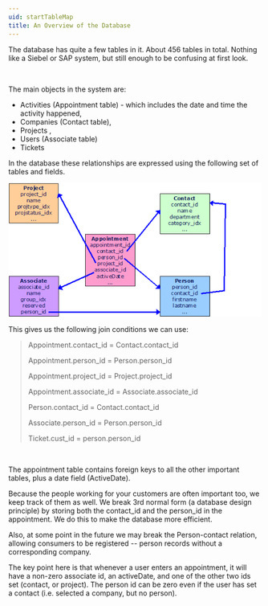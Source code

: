 ```yaml
---
uid: startTableMap
title: An Overview of the Database
---
```


The database has quite a few tables in it. About 456 tables in total. Nothing like a Siebel or SAP system, but still enough to be confusing at first look.

 

The main objects in the system are:

-   Activities (Appointment table) - which includes the date and time the activity happened,
-   Companies (Contact table),
-   Projects ,
-   Users (Associate table)
-   Tickets

In the database these relationships are expressed using the following set of tables and fields.

![](../Images/so-table-structure.gif)

This gives us the following join conditions we can use:

> Appointment.contact\_id = Contact.contact\_id
>
> Appointment.person\_id = Person.person\_id
>
> Appointment.project\_id = Project.project\_id
>
> Appointment.associate\_id = Associate.associate\_id
>
> Person.contact\_id = Contact.contact\_id
>
> Associate.person\_id = Person.person\_id
>
> Ticket.cust\_id = person.person\_id

 

The appointment table contains foreign keys to all the other important tables, plus a date field (ActiveDate).

Because the people working for your customers are often important too, we keep track of them as well. We break 3rd normal form (a database design principle) by storing both the contact\_id and the person\_id in the appointment. We do this to make the database more efficient.

Also, at some point in the future we may break the Person-contact relation, allowing consumers to be registered -- person records without a corresponding company.

The key point here is that whenever a user enters an appointment, it will have a non-zero associate id, an activeDate, and one of the other two ids set (contact, or project). The person id can be zero even if the user has set a contact (i.e. selected a company, but no person).
